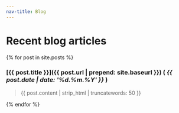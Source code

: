 ```yaml
---
nav-title: Blog
---
```


# Recent blog articles

{% for post in site.posts %}
### [{{ post.title }}]({{ post.url | prepend: site.baseurl }}) ( _{{ post.date | date: '%d.%m.%Y' }}_ )

> {{ post.content | strip_html | truncatewords: 50 }}

{% endfor %}
      
